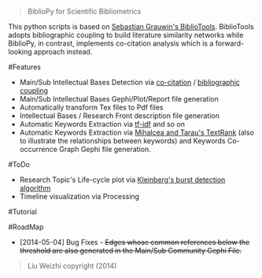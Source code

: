> BiblioPy for Scientific Bibliometrics 

This python scripts is based on [Sebastian Grauwin's BiblioTools](http://www.sebastian-grauwin.com/?page_id=492). BiblioTools adopts bibliographic coupling to build literature similarity networks while BiblioPy, in contrast, implements co-citation analysis which is a forward-looking approach instead.

#Features
- Main/Sub Intellectual Bases Detection via [co-citation](http://en.wikipedia.org/wiki/Co-citation) / [bibliographic coupling](http://en.wikipedia.org/wiki/Bibliographic_coupling)
- Main/Sub Intellectual Bases Gephi/Plot/Report file generation 
- Automatically transform Tex files to Pdf files
- Intellectual Bases / Research Front description file generation
- Automatic Keywords Extraction via [tf-idf](http://en.wikipedia.org/wiki/Tf-idf) and so on
- Automatic Keywords Extraction via [Mihalcea and Tarau's TextRank](http://acl.ldc.upenn.edu/acl2004/emnlp/pdf/Mihalcea.pdf) (also to illustrate the relationships between keywords) and Keywords Co-occurrence Graph Gephi file generation.

#ToDo
- Research Topic's Life-cycle plot via [Kleinberg's burst detection algorithm](http://www.cs.cornell.edu/home/kleinber/bhs.pdf)
- Timeline visualization via Processing

#Tutorial

#RoadMap
- [2014-05-04] Bug Fixes - ~~Edges whose common references below the threshold are also generated in the Main/Sub Community Gephi File.~~

> Liu Weizhi copyright (2014)

